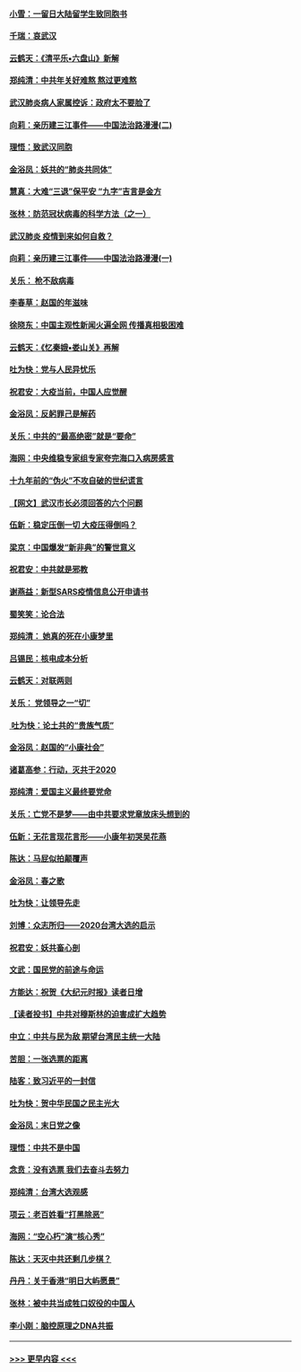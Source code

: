 #### [小雪：一留日大陆留学生致同胞书](../pages/nsc993/n11834624.md?t=01312002) 
#### [千瑞：哀武汉](../pages/nsc993/n11833647.md?t=01312002) 
#### [云鹤天：《清平乐▪六盘山》新解](../pages/nsc993/n11833611.md?t=01312002) 
#### [郑纯清：中共年关好难熬 熬过更难熬](../pages/nsc993/n11833489.md?t=01312002) 
#### [武汉肺炎病人家属控诉：政府太不要脸了](../pages/nsc993/n11833205.md?t=01312002) 
#### [向莉：亲历建三江事件——中国法治路漫漫(二)](../pages/nsc993/n11829102.md?t=01312002) 
#### [理悟：致武汉同胞](../pages/nsc993/n11831522.md?t=01312002) 
#### [金浴凤：妖共的“肺炎共同体”](../pages/nsc993/n11829448.md?t=01312002) 
#### [慧真：大难“三退”保平安 “九字”吉言是金方](../pages/nsc993/n11829501.md?t=01312002) 
#### [张林：防范冠状病毒的科学方法（之一）](../pages/nsc993/n11828618.md?t=01312002) 
#### [武汉肺炎 疫情到来如何自救？](../pages/nsc993/n11827632.md?t=01312002) 
#### [向莉：亲历建三江事件——中国法治路漫漫(一)](../pages/nsc993/n11827190.md?t=01312002) 
#### [关乐： 枪不敌病毒](../pages/nsc993/n11826746.md?t=01312002) 
#### [李春草：赵国的年滋味](../pages/nsc993/n11826321.md?t=01312002) 
#### [徐晓东：中国主观性新闻火遍全网 传播真相极困难](../pages/nsc993/n11826508.md?t=01312002) 
#### [云鹤天：《忆秦娥▪娄山关》再解](../pages/nsc993/n11824682.md?t=01312002) 
#### [吐为快：党与人民异忧乐](../pages/nsc993/n11824660.md?t=01312002) 
#### [祝君安：大疫当前，中国人应觉醒](../pages/nsc993/n11821946.md?t=01312002) 
#### [金浴凤：反躬罪己是解药](../pages/nsc993/n11820280.md?t=01312002) 
#### [关乐：中共的“最高绝密”就是“要命”](../pages/nsc993/n11816946.md?t=01312002) 
#### [海网：中央维稳专家组专家夸完海口入病房感言](../pages/nsc993/n11815138.md?t=01312002) 
#### [十九年前的“伪火”不攻自破的世纪谎言](../pages/nsc993/n11813238.md?t=01312002) 
#### [【网文】武汉市长必须回答的六个问题](../pages/nsc993/n11813848.md?t=01312002) 
#### [伍新：稳定压倒一切 大疫压得倒吗？](../pages/nsc993/n11812634.md?t=01312002) 
#### [梁京：中国爆发“新非典”的警世意义](../pages/nsc993/n11812554.md?t=01312002) 
#### [祝君安：中共就是邪教](../pages/nsc993/n11812431.md?t=01312002) 
#### [谢燕益：新型SARS疫情信息公开申请书](../pages/nsc993/n11808840.md?t=01312002) 
#### [蜀笑笑：论合法](../pages/nsc993/n11808064.md?t=01312002) 
#### [郑纯清： 她真的死在小康梦里](../pages/nsc993/n11806623.md?t=01312002) 
#### [吕锡民：核电成本分析](../pages/nsc993/n11806284.md?t=01312002) 
#### [云鹤天：对联两则](../pages/nsc993/n11805957.md?t=01312002) 
#### [关乐： 党领导之一“切”](../pages/nsc993/n11804505.md?t=01312002) 
#### [ 吐为快：论土共的“贵族气质”](../pages/nsc993/n11804490.md?t=01312002) 
#### [金浴凤：赵国的“小康社会”](../pages/nsc993/n11804452.md?t=01312002) 
#### [诸葛高参：行动，灭共于2020](../pages/nsc993/n11804120.md?t=01312002) 
#### [郑纯清：爱国主义最终要党命](../pages/nsc993/n11802197.md?t=01312002) 
#### [关乐：亡党不是梦——由中共要求党章放床头想到的](../pages/nsc993/n11802156.md?t=01312002) 
#### [伍新：无花言现花言形——小康年初哭吴花燕](../pages/nsc993/n11800044.md?t=01312002) 
#### [陈达：马屁似拍颠覆声](../pages/nsc993/n11800010.md?t=01312002) 
#### [金浴凤：春之歌](../pages/nsc993/n11797687.md?t=01312002) 
#### [吐为快：让领导先走](../pages/nsc993/n11797512.md?t=01312002) 
#### [刘博：众志所归——2020台湾大选的启示](../pages/nsc993/n11796878.md?t=01312002) 
#### [祝君安：妖共畜心剖](../pages/nsc993/n11794273.md?t=01312002) 
#### [文武：国民党的前途与命运](../pages/nsc993/n11794198.md?t=01312002) 
#### [方能达：祝贺《大纪元时报》读者日增](../pages/nsc993/n11793807.md?t=01312002) 
#### [【读者投书】中共对穆斯林的迫害成扩大趋势](../pages/nsc993/n11791371.md?t=01312002) 
#### [中立：中共与民为敌 期望台湾民主统一大陆](../pages/nsc993/n11790392.md?t=01312002) 
#### [苦胆：一张选票的距离](../pages/nsc993/n11788914.md?t=01312002) 
#### [陆客：致习近平的一封信](../pages/nsc993/n11788867.md?t=01312002) 
#### [吐为快：贺中华民国之民主光大](../pages/nsc993/n11788618.md?t=01312002) 
#### [金浴凤：末日党之像](../pages/nsc993/n11787475.md?t=01312002) 
#### [理悟：中共不是中国](../pages/nsc993/n11787463.md?t=01312002) 
#### [念贲：没有选票  我们去奋斗去努力](../pages/nsc993/n11787398.md?t=01312002) 
#### [郑纯清：台湾大选观感](../pages/nsc993/n11786210.md?t=01312002) 
#### [项云：老百姓看“打黑除恶”](../pages/nsc993/n11785398.md?t=01312002) 
#### [海网：“空心朽”演“核心秀”](../pages/nsc993/n11783874.md?t=01312002) 
#### [陈达：天灭中共还剩几步棋？](../pages/nsc993/n11783719.md?t=01312002) 
#### [丹丹：关于香港“明日大屿愿景”](../pages/nsc993/n11783273.md?t=01312002) 
#### [张林：被中共当成牲口奴役的中国人](../pages/nsc993/n11782397.md?t=01312002) 
#### [李小刚：脑控原理之DNA共振](../pages/nsc993/n11780962.md?t=01312002) 

----
#### [ >>> 更早内容 <<< ](../indexes/nsc993-earlier.md)
